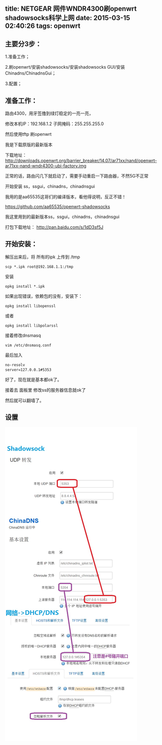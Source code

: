 title: NETGEAR 网件WNDR4300刷openwrt shadowsocks科学上网
date: 2015-03-15 02:40:26
tags: openwrt
---

## 主要分3步：

1.准备工作；

2.刷openwrt/安装shadowsocks/安装shadowsocks GUI/安装Chinadns/ChinadnsGui；

3.配置；

## 准备工作：

路由4300，用牙签撸到绿灯稳定的一亮一亮，

修改本机IP：192.168.1.2 子网掩码：255.255.255.0

然后使用tftp 刷openwrt 

我是下载原版的最新版本

下载地址：http://downloads.openwrt.org/barrier_breaker/14.07/ar71xx/nand/openwrt-ar71xx-nand-wndr4300-ubi-factory.img

正常的话，路由闪几下就启动了，需要手动重启一下路由器，不然5G不正常

开始安装 ss，ssgui，chinadns，chinadnsgui

我用的是aa65535这哥们的编译版本，看他得说明，反正不错！

https://github.com/aa65535/openwrt-shadowsocks

我这里用到的最新版本ss，ssgui，chinadns，chinadnsgui 

打包下载地址： http://pan.baidu.com/s/1dD3sf5J

## 开始安装：

解压出来后，将 所有的ipk 上传到 /tmp

    scp *.ipk root@192.168.1.1:/tmp

安装

    opkg install *.ipk

如果出现错误，依赖包的没有，安装下：

    opkg install libopenssl 

或者

    opkg install libpolarssl


接着修改dnsmasq

    vim /etc/dnsmasq.conf

最后加入

    no-resolv
    server=127.0.0.1#5353

好了，现在就是基本都ok了。

接着去 面板里 修改ss的服务器信息就ok了

然后就可以翻墙了。

## 设置

![](/images/wndr4300-openwrt-shadowsocks.jpg)
